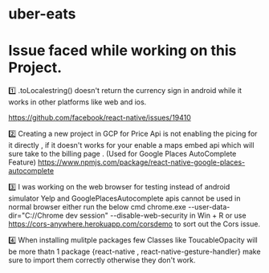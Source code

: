 # uber-eats

# Issue faced while working on this Project.

1️⃣ .toLocalestring() doesn't return the currency sign in android while it works in other platforms like web and ios.

https://github.com/facebook/react-native/issues/19410

2️⃣ Creating a new project in GCP for Price Api is not enabling the picing for it directly , if it doesn't works for your enable a maps embed api which
    will sure take to the billing page . (Used for Google Places AutoComplete Feature)
    https://www.npmjs.com/package/react-native-google-places-autocomplete
    
3️⃣ I was working on the web browser for testing instead of android simulator Yelp and GooglePlacesAutocomplete apis cannot be used in normal browser either run the below cmd
    chrome.exe --user-data-dir="C://Chrome dev session" --disable-web-security in Win + R or use
    https://cors-anywhere.herokuapp.com/corsdemo to sort out the Cors issue.
    
4️⃣ When installing mulitple packages few Classes like ToucableOpacity will be more thatn 1 package {react-native , react-native-gesture-handler} make sure to import them correctly 
otherwise they don't work.
